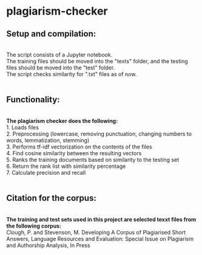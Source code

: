 # plagiarism-checker

<h2>Setup and compilation:</h2><br/>
The script consists of a Jupyter notebook.<br/>
The training files should be moved into the "texts" folder, and the testing files should be moved into the "test" folder.<br/>
The script checks similarity for ".txt" files as of now.<br/>
<br/>
<h2>Functionality:</h2><br/>
<b>The plagiarism checker does the following:</b><br/>
1. Loads files<br/>
2. Preprocessing (lowercase, removing punctuation, changing numbers to words, lemmatization, stemming)<br/>
3. Performs tf-idf vectorization on the contents of the files<br/>
4. Find cosine similarity between the resulting vectors<br/>
5. Ranks the training documents based on similarity to the testing set<br/>
6. Return the rank list with similarity percentage<br/>
7. Calculate precision and recall<br/>
<br/>
<h2>Citation for the corpus:</h2><br/>
<b>The training and test sets used in this project are selected texxt files from the following corpus:</b><br/>
Clough, P. and Stevenson, M. Developing A Corpus of Plagiarised Short Answers, Language Resources and Evaluation: Special Issue on Plagiarism and Authorship Analysis, In Press
